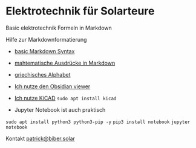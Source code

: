 # Elektrotechnik für Solarteure

Basic elektrotechnik Formeln in Markdown

Hilfe zur Markdownformatierung 

- [basic Markdown Syntax](https://docs.github.com/de/get-started/writing-on-github/getting-started-with-writing-and-formatting-on-github/basic-writing-and-formatting-syntax)

- [mahtematische Ausdrücke in Markdown](https://docs.github.com/de/get-started/writing-on-github/working-with-advanced-formatting/writing-mathematical-expressions)

- [griechisches Alphabet](https://gist.github.com/mrquincle/1102e58562411b7f633c08d5dc9a2e1f#file-greek-md)

- [Ich nutze den Obsidian viewer](https://obsidian.md/download)

- [Ich nutze KiCAD](https://www.kicad.org/download/) `sudo apt install kicad`

- Jupyter Notebook ist auch praktisch

`sudo apt install python3 python3-pip -y`
`pip3 install notebook`
`jupyter notebook`

Kontakt [patrick@biber.solar](mailto:patrick@biber.solar)
